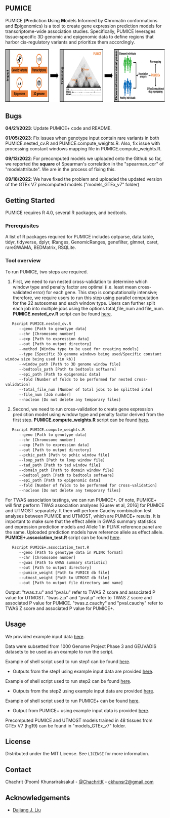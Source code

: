 <!-- ABOUT THE PROJECT -->
## PUMICE

PUMICE (**P**rediction **U**sing **M**odels **I**nformed by **C**hromatin conformations and **E**pigenomics) is a tool to create gene expression prediction models for transcriptome-wide association studies. Specifically, PUMICE leverages tissue-specific 3D genomic and epigenomic data to define regions that harbor cis-regulatory variants and prioritize them accordingly.

<p align="center">
   <img src="https://github.com/ckhunsr1/PUMICE/blob/master/image/PUMICE_overview.png" width="934" height="166.7">
</p>

## Bugs
**04/21/2023**: Update PUMICE+ code and README.

**01/05/2023**: Fix issues when genotype input contain rare variants in both PUMICE.nested_cv.R and PUMICE.compute_weights.R. Also, fix issue with processing constant windows mapping file in PUMICE.compute_weights.R.

**09/13/2022**: For precomputed models we uploaded onto the Github so far, we reported the **square** of Spearman's correlation in the "spearman_cor" of "modelattribute". We are in the process of fixing this.

**09/18/2022**: We have fixed the problem and uploaded the updated version of the GTEx V7 precomputed models ("models_GTEx_v7" folder)

<!-- GETTING STARTED -->
## Getting Started

PUMICE requires R 4.0, several R packages, and bedtools.

### Prerequisites

A list of R packages required for PUMICE includes optparse, data.table, tidyr, tidyverse, dplyr, IRanges, GenomicRanges, genefilter, glmnet, caret, rareGWAMA, BEDMatrix, RSQLite.

### Tool overview

To run PUMICE, two steps are required.
1. First, we need to run nested cross-validation to determine which window type and penalty factor are optimal (i.e. least mean cross-validated error) for each gene. This step is computationally intensive; therefore, we require users to run this step using parallel computation for the 22 autosomes and each window type. Users can further split each job into multiple jobs using the options total_file_num and file_num. **PUMICE.nested_cv.R** script can be found [here](https://github.com/ckhunsr1/PUMICE/blob/master/Model_training/PUMICE.nested_cv.R).
```
   Rscript PUMICE.nested_cv.R
      --geno [Path to genotype data]
      --chr [Chromosome number]
      --exp [Path to expression data]
      --out [Path to output directory]
      --method [Window type to be used for creating models]
      --type [Specific 3D genome windows being used/Specific constant window size being used (in kb)]
      --window_path [Path to 3D genome window file]
      --bedtools_path [Path to bedtools software]
      --epi_path [Path to epigenomic data]
      --fold [Number of folds to be performed for nested cross-validation]
      --total_file_num [Number of total jobs to be splitted into]
      --file_num [Job number]
      --noclean [Do not delete any temporary files]
   ```
2. Second, we need to run cross-validation to create gene expression prediction model using window type and penalty factor derived from the first step. **PUMICE.compute_weights.R** script can be found [here](https://github.com/ckhunsr1/PUMICE/blob/master/Model_training/PUMICE.compute_weights.R).
```
   Rscript PUMICE.compute_weights.R
      --geno [Path to genotype data]
      --chr [Chromosome number]
      --exp [Path to expression data]
      --out [Path to output directory]
      --pchic_path [Path to pchic window file]
      --loop_path [Path to loop window file]
      --tad_path [Path to tad window file]
      --domain_path [Path to domain window file]
      --bedtool_path [Path to bedtools software]
      --epi_path [Path to epigenomic data]
      --fold [Number of folds to be performed for cross-validation]
      --noclean [Do not delete any temporary files]
   ```

For TWAS association testings, we can run PUMICE+. Of note, PUMICE+ will first perform TWAS association analyses [Gusev et al, 2016] for PUMICE and UTMOST separately. It then will perform Cauchy combination test analyses between PUMICE and UTMOST, which are PUMICE+ results. It is important to make sure that the effect allele in GWAS summary statistics and expression prediction models and Allele 1 in PLINK reference panel are the same. Uploaded prediction models have reference allele as effect allele. **PUMICE+.association_test.R** script can be found [here](https://github.com/ckhunsr1/PUMICE/blob/master/Association_test/PUMICE%2B.association_test.R).
```
   Rscript PUMICE+.association_test.R
      --geno [Path to genotype data in PLINK format]
      --chr [Chromosome number]
      --gwas [Path to GWAS summary statistic]
      --out [Path to output directory]
      --pumice_weight [Path to PUMICE db file]
      --utmost_weight [Path to UTMOST db file]
      --out [Path to output file directory and name]
   ```
Output: "twas.z.u" and "pval.u" refer to TWAS Z score and associated P value for UTMOST. "twas.z.p" and "pval.p" refer to TWAS Z score and associated P value for PUMICE. "twas.z.cauchy" and "pval.cauchy" refer to TWAS Z score and associated P value for PUMICE+.

<!-- USAGE EXAMPLES -->
## Usage

We provided example input data [here](https://github.com/ckhunsr1/PUMICE/blob/master/examples/example_input.zip). 

Data were subsetted from 1000 Genome Project Phase 3 and GEUVADIS datasets to be used as an example to run the script.

Example of shell script used to run step1  can be found [here](https://github.com/ckhunsr1/PUMICE/blob/master/examples/running_nested_cv.sh).
* Outputs from the step1 using example input data are provided [here](https://github.com/ckhunsr1/PUMICE/blob/master/examples/example_output_nestedcv.zip).

Example of shell script used to run step2 can be found [here](https://github.com/ckhunsr1/PUMICE/blob/master/examples/running_compute_weights.sh).
* Outputs from the step2 using example input data are provided [here](https://github.com/ckhunsr1/PUMICE/blob/master/examples/example_output_weights.zip).

Example of shell script used to run PUMICE+ can be found [here](https://github.com/ckhunsr1/PUMICE/blob/master/examples/running_pumice+.sh).
* Output from PUMICE+ using example input data is provided [here](https://github.com/ckhunsr1/PUMICE/blob/master/examples/pumice%2B_output_chr22.txt).

Precomputed PUMICE and UTMOST models trained in 48 tissues from GTEx V7 (hg19) can be found in "models_GTEx_v7" folder.

<!-- LICENSE -->
## License

Distributed under the MIT License. See `LICENSE` for more information.



<!-- CONTACT -->
## Contact

Chachrit (Poom) Khunsriraksakul - [@ChachritK](https://twitter.com/ChachritK) - ckhunsr2@gmail.com



<!-- ACKNOWLEDGEMENTS -->
## Acknowledgements
* [Dajiang J. Liu](https://dajiangliu.blog/)

